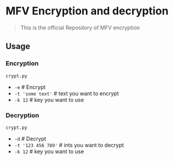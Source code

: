 # MFV Encryption and decryption
> This is the official Repository of MFV encryption
## Usage
### Encryption
`crypt.py` 
  - `-e` # Encrypt
  - `-t 'some text'` # text you want to encrypt
  - `-k 12` # key you want to use

### Decryption
`crypt.py` 
  - `-d` # Decrypt
  - `-t '123 456 789'` # ints you want to decrypt
  - `-k 12` # key you want to use
